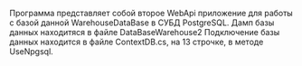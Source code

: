 Программа представляет собой второе WebApi приложение для работы с базой данной WarehouseDataBase в СУБД PostgreSQL. Дамп базы данных находитяся в файле DataBaseWarehouse2 Подключение базы данных находится в файле ContextDB.cs, на 13 строчке, в методе UseNpgsql.
